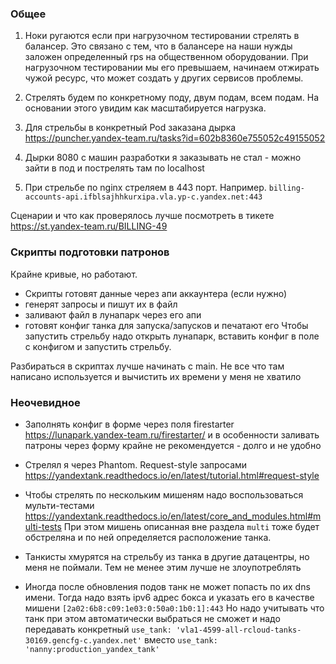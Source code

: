### Общее
1. Ноки ругаются если при нагрузочном тестировании стрелять в балансер.
   Это связано с тем, что в балансере на наши нужды заложен определенный rps на общественном оборудовании.
   При нагрузочном тестировании мы его превышаем, начинаем отжирать чужой ресурс, что может создать у других сервисов проблемы.

1. Стрелять будем по конкретному поду, двум подам, всем подам. На основании этого увидим как масштабируется нагрузка.
1. Для стрельбы в конкретный Pod заказана дырка https://puncher.yandex-team.ru/tasks?id=602b8360e755052c49155052
1. Дырки 8080 с машин разработки я заказывать не стал - можно зайти в под и пострелять там по localhost
1. При стрельбе по nginx стреляем в 443 порт. Например. `billing-accounts-api.ifblsajhhkurxipa.vla.yp-c.yandex.net:443`


Сценарии и что как проверялось лучше посмотреть в тикете
https://st.yandex-team.ru/BILLING-49

### Скрипты подготовки патронов
Крайне кривые, но работают.
* Скрипты готовят данные через апи аккаунтера (если нужно)
* генерят запросы и пишут их в файл
* заливают файл в лунапарк через его апи
* готовят конфиг танка для запуска/запусков и печатают его
Чтобы запустить стрельбу надо открыть лунапарк, вставить конфиг в поле с конфигом и запустить стрельбу.

Разбираться в скриптах лучше начинать с main. Не все что там написано используется
и вычистить их времени у меня не хватило

### Неочевидное
* Заполнять конфиг в форме через поля firestarter https://lunapark.yandex-team.ru/firestarter/
  и в особенности заливать патроны через форму крайне не рекомендуется - долго и не удобно
* Стрелял я через Phantom. Request-style запросами https://yandextank.readthedocs.io/en/latest/tutorial.html#request-style
* Чтобы стрелять по нескольким мишеням надо воспользоваться мульти-тестами https://yandextank.readthedocs.io/en/latest/core_and_modules.html#multi-tests
При этом мишень описанная вне раздела `multi` тоже будет обстреляна и по ней определяется расположение танка.

* Танкисты хмурятся на стрельбу из танка в другие датацентры, но меня не поймали.
  Тем не менее этим лучше не злоупотреблять

* Иногда после обновления подов танк не может попасть по их dns имени.
  Тогда надо взять ipv6 адрес бокса и указать его в качестве мишени `[2a02:6b8:c09:1e03:0:50a0:1b0:1]:443`
  Но надо учитывать что танк при этом автоматически выбраться не сможет и надо передавать конкретный
  ```use_tank: 'vla1-4599-all-rcloud-tanks-30169.gencfg-c.yandex.net'```
  вместо ```use_tank: 'nanny:production_yandex_tank'```
